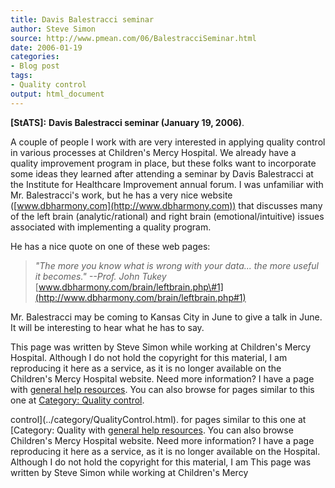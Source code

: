 ```yaml
---
title: Davis Balestracci seminar
author: Steve Simon
source: http://www.pmean.com/06/BalestracciSeminar.html
date: 2006-01-19
categories:
- Blog post
tags:
- Quality control
output: html_document
---
```

**[StATS]:** **Davis Balestracci seminar (January
19, 2006)**.

A couple of people I work with are very interested in applying quality
control in various processes at Children's Mercy Hospital. We already
have a quality improvement program in place, but these folks want to
incorporate some ideas they learned after attending a seminar by Davis
Balestracci at the Institute for Healthcare Improvement annual forum. I
was unfamiliar with Mr. Balestracci's work, but he has a very nice
website ([www.dbharmony.com](http://www.dbharmony.com)) that discusses
many of the left brain (analytic/rational) and right brain
(emotional/intuitive) issues associated with implementing a quality
program.

He has a nice quote on one of these web pages:

> *"The more you know what is wrong with your data\... the more useful
> it becomes." \--Prof. John Tukey*
> [www.dbharmony.com/brain/leftbrain.php\#1](http://www.dbharmony.com/brain/leftbrain.php#1)

Mr. Balestracci may be coming to Kansas City in June to give a talk in
June. It will be interesting to hear what he has to say.

This page was written by Steve Simon while working at Children's Mercy
Hospital. Although I do not hold the copyright for this material, I am
reproducing it here as a service, as it is no longer available on the
Children's Mercy Hospital website. Need more information? I have a page
with [general help resources](../GeneralHelp.html). You can also browse
for pages similar to this one at [Category: Quality
control](../category/QualityControl.html).
<!---More--->
control](../category/QualityControl.html).
for pages similar to this one at [Category: Quality
with [general help resources](../GeneralHelp.html). You can also browse
Children's Mercy Hospital website. Need more information? I have a page
reproducing it here as a service, as it is no longer available on the
Hospital. Although I do not hold the copyright for this material, I am
This page was written by Steve Simon while working at Children's Mercy

<!---Do not use
**[StATS]:** **Davis Balestracci seminar (January
This page was written by Steve Simon while working at Children's Mercy
Hospital. Although I do not hold the copyright for this material, I am
reproducing it here as a service, as it is no longer available on the
Children's Mercy Hospital website. Need more information? I have a page
with [general help resources](../GeneralHelp.html). You can also browse
for pages similar to this one at [Category: Quality
control](../category/QualityControl.html).
--->

